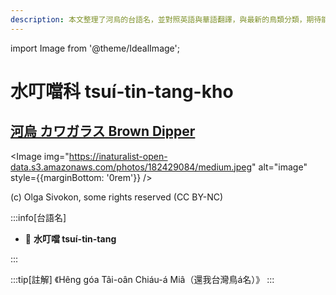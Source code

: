 ```yaml
---
description: 本文整理了河烏的台語名，並對照英語與華語翻譯，與最新的鳥類分類，期待能夠供未來的台語鳥類圖鑑當作參考
---
```


import Image from '@theme/IdealImage';

# 水叮噹科 tsuí-tin-tang-kho

## [河烏 カワガラス Brown Dipper](https://ebird.org/species/brodip1)

<Image img="https://inaturalist-open-data.s3.amazonaws.com/photos/182429084/medium.jpeg" alt="image" style={{marginBottom: '0rem'}} />

<div className="image-caption">
(c) Olga Sivokon, some rights reserved (CC BY-NC)
</div>

:::info[台語名]

- 🎯 **水叮噹 tsuí-tin-tang**

:::

:::tip[註解]
《Hêng góa Tâi-oân Chiáu-á Miâ（還我台灣鳥á名）》
:::

